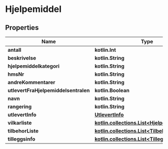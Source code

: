
# Hjelpemiddel

## Properties
Name | Type | Description | Notes
------------ | ------------- | ------------- | -------------
**antall** | **kotlin.Int** |  | 
**beskrivelse** | **kotlin.String** |  | 
**hjelpemiddelkategori** | **kotlin.String** |  | 
**hmsNr** | **kotlin.String** |  | 
**andreKommentarer** | **kotlin.String** |  | 
**utlevertFraHjelpemiddelsentralen** | **kotlin.Boolean** |  | 
**navn** | **kotlin.String** |  |  [optional]
**rangering** | **kotlin.String** |  |  [optional]
**utlevertInfo** | [**UtlevertInfo**](UtlevertInfo.md) |  |  [optional]
**vilkarliste** | [**kotlin.collections.List&lt;HjelpemiddelVilkar&gt;**](HjelpemiddelVilkar.md) |  |  [optional]
**tilbehorListe** | [**kotlin.collections.List&lt;Tilbehor&gt;**](Tilbehor.md) |  |  [optional]
**tilleggsinfo** | [**kotlin.collections.List&lt;Tilleggsinfo&gt;**](Tilleggsinfo.md) |  |  [optional]



